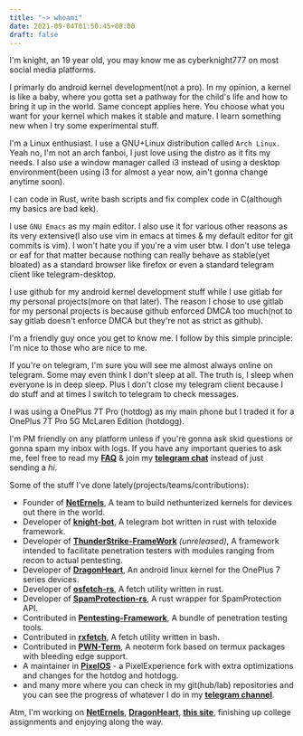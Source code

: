 ```yaml
---
title: "~> whoami"
date: 2021-09-04T01:50:45+08:00
draft: false
---
```


I'm knight, an 19 year old, you may know me as cyberknight777 on most social media platforms.

I primarly do android kernel development(not a pro). In my opinion, a kernel is like a baby, where you gotta set a pathway for the child's life and how to bring it up in the world. Same concept applies here. You choose what you want for your kernel which makes it stable and mature. I learn something new when I try some experimental stuff.

I'm a Linux enthusiast. I use a GNU+Linux distribution called ```Arch Linux.``` Yeah no, I'm not an arch fanboi, I just love using the distro as it fits my needs. I also use a window manager called i3 instead of using a desktop environment(been using i3 for almost a year now, ain't gonna change anytime soon).

I can code in Rust, write bash scripts and fix complex code in C(although my basics are bad kek).

I use ```GNU Emacs``` as my main editor. I also use it for various other reasons as its very extensive(I also use vim in emacs at times & my default editor for git commits is vim). I won't hate you if you're a vim user btw. I don't use telega or eaf for that matter because nothing can really behave as stable(yet bloated) as a standard browser like firefox or even a standard telegram client like telegram-desktop.

I use github for my android kernel development stuff while I use gitlab for my personal projects(more on that later). The reason I chose to use gitlab for my personal projects is because github enforced DMCA too much(not to say gitlab doesn't enforce DMCA but they're not as strict as github).

I'm a friendly guy once you get to know me. I follow by this simple principle: I'm nice to those who are nice to me.

If you're on telegram, I'm sure you will see me almost always online on telegram. Some may even think I don't sleep at all. The truth is, I sleep when everyone is in deep sleep. Plus I don't close my telegram client because I do stuff and at times I switch to telegram to check messages.

I was using a OnePlus 7T Pro (hotdog) as my main phone but I traded it for a OnePlus 7T Pro 5G McLaren Edition (hotdogg).

I'm PM friendly on any platform unless if you're gonna ask skid questions or gonna spam my inbox with logs. If you have any important queries to ask me, feel free to read my **[FAQ](https://cyberknight777.dev/faq)** & join my **[telegram chat](https://t.me/knightschat)** instead of just sending a *hi*.

Some of the stuff I've done lately(projects/teams/contributions): 

* Founder of **[NetErnels](https://github.com/neternels)**, A team to build nethunterized kernels for devices out there in the world.
* Developer of **[knight-bot](https://gitlab.com/cyberknight777/knight-bot)**, A telegram bot written in rust with teloxide framework.
* Developer of **[ThunderStrike-FrameWork](https://gitlab.com/cyberknight777/thunderstrike-framework)** *(unreleased)*, A framework intended to facilitate penetration testers with modules ranging from recon to actual pentesting.
* Developer of **[DragonHeart](https://github.com/cyberknight777/dragonheart_kernel_oneplus_sm8150)**, An android linux kernel for the OnePlus 7 series devices.
* Developer of **[osfetch-rs](https://gitlab.com/cyberknight777/osfetch-rs)**, A fetch utility written in rust.
* Developer of **[SpamProtection-rs](https://github.com/intellivoid/spamprotection-rust)**, A rust wrapper for SpamProtection API.
* Contributed in **[Pentesting-Framework](https://github.com/abhackerofficial/pentesting-framework)**, A bundle of penetration testing tools.
* Contributed in **[rxfetch](https://github.com/mangeshrex/rxfetch)**, A fetch utility written in bash.
* Contributed in **[PWN-Term](https://github.com/pwn-term)**, A neoterm fork based on termux packages with bleeding edge support.
* A maintainer in **[PixelOS](https://pixelos.vercel.app)** - a PixelExperience fork with extra optimizations and changes for the hotdog and hotdogg.
* and many more where you can check in my git(hub/lab) repositories and you can see the progress of whatever I do in my **[telegram channel](https://t.me/cyberknight_777)**.

Atm, I'm working on **[NetErnels](https://github.com/neternels)**, **[DragonHeart](https://github.com/cyberknight777/dragonheart_kernel_oneplus_sm8150)**, **[this site](https://cyberknight777.dev)**, finishing up college assignments and enjoying along the way.
